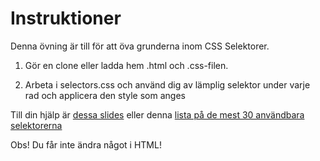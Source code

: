 # Instruktioner

Denna övning är till för att öva grunderna inom CSS Selektorer.

1. Gör en clone eller ladda hem .html och .css-filen. 

2. Arbeta i selectors.css och använd dig av lämplig selektor under varje rad och applicera den style som anges

Till din hjälp är [dessa slides](https://chas-academy-team.slides.com/sandralarsson-1/chas-academy-template-537b70) eller denna [lista på de mest 30 användbara selektorerna](https://code.tutsplus.com/tutorials/the-30-css-selectors-you-must-memorize--net-16048)

Obs! Du får inte ändra något i HTML!
